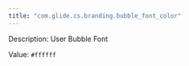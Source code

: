 ```yaml
---
title: "com.glide.cs.branding.bubble_font_color"
---
```


Description: User Bubble Font

Value: `#ffffff`